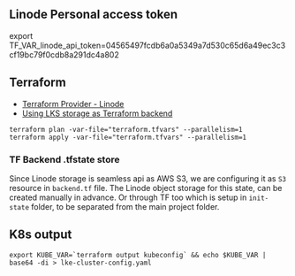 ## Linode Personal access token

export TF_VAR_linode_api_token=04565497fcdb6a0a5349a7d530c65d6a49ec3c3cf19bc79f0cdb8a291dc4a802

## Terraform 

- [Terraform Provider - Linode](https://registry.terraform.io/providers/linode/linode/latest/docs)
- [Using LKS storage as Terraform backend](https://dev.to/itmecho/setting-up-linode-object-storage-as-a-terraform-backend-1ocb)

```shell
terraform plan -var-file="terraform.tfvars" --parallelism=1
terraform apply -var-file="terraform.tfvars" --parallelism=1
```

### TF Backend .tfstate store
Since Linode storage is seamless api as AWS S3, we are configuring it as `S3` resource in `backend.tf` file. 
The Linode object storage for this state, can be created manually in advance. 
Or through TF too which is setup in `init-state` folder, to be separated from the main project folder.

## K8s output

```shell
export KUBE_VAR=`terraform output kubeconfig` && echo $KUBE_VAR | base64 -di > lke-cluster-config.yaml
```